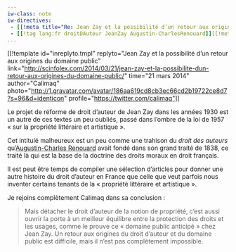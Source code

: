 ```yaml
---
iw-class: note
iw-directives:
 - [[!meta title="Re: Jean Zay et la possibilité d’un retour aux origines du domaine public"]]
 - [[!tag lang:fr droitDAuteur JeanZay Augustin-CharlesRenouard]][[!meta language="fr"]]
...
```


[[!template id="inreplyto.tmpl" replyto="Jean Zay et la possibilité d’un retour aux origines du domaine public" link="http://scinfolex.com/2014/03/21/jean-zay-et-la-possibilite-dun-retour-aux-origines-du-domaine-public/" time="21 mars 2014" author="Calimaq" photo="http://1.gravatar.com/avatar/186aa619cd8cb3ec66cd2b19722ce8d7?s=96&d=identicon" profile="https://twitter.com/calimaq"]]


Le projet de réforme de droit d’auteur de Jean Zay dans les années
1930 est un autre de ces textes un peu oubliés, passé dans l’ombre
de la loi de 1957 « sur la propriété littéraire et artistique ».

Cet intitulé malheureux est un peu comme une trahison du *droit
des auteurs* qu’[Augustin-Charles Renouard][acrenouard] avait
fondé dans son grand traité de 1838, ce traité là qui est la base
de la doctrine des droits moraux en droit français.

[acrenouard]: https://fr.wikipedia.org/wiki/Augustin-Charles_Renouard

Il est peut être temps de compiler une sélection d’articles pour
donner une autre histoire du droit d’auteur en France que celle
que veut parfois nous inventer certains tenants de la
« propriété littéraire et artistique ».

Je rejoins complètement Calimaq dans sa conclusion : 

> Mais détacher le droit d’auteur de la notion de propriété, c’est
aussi ouvrir la porte à un meilleur équilibre entre la protection
des droits et les usages, comme le prouve ce « domaine public
anticipé » chez Jean Zay. Un retour aux origines du droit d’auteur
et du domaine public est difficile, mais il n’est pas complètement
impossible.


